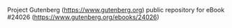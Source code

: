 Project Gutenberg (https://www.gutenberg.org) public repository for eBook #24026 (https://www.gutenberg.org/ebooks/24026)
